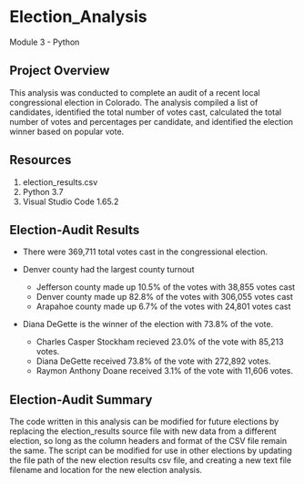# Election_Analysis
Module 3 - Python

## Project Overview
This analysis was conducted to complete an audit of a recent local congressional election in Colorado. The analysis compiled a list of candidates, identified the total number of votes cast, calculated the total number of votes and percentages per candidate, and identified the election winner based on popular vote.


## Resources
1. election_results.csv
2. Python 3.7
3. Visual Studio Code 1.65.2


## Election-Audit Results
* There were 369,711 total votes cast in the congressional election.

* Denver county had the largest county turnout
  * Jefferson county made up 10.5% of the votes with 38,855 votes cast
  * Denver county made up 82.8% of the votes with 306,055 votes cast
  * Arapahoe county made up 6.7% of the votes with 24,801 votes cast


* Diana DeGette is the winner of the election with 73.8% of the vote.
  * Charles Casper Stockham recieved 23.0% of the vote with 85,213 votes.
  * Diana DeGette received 73.8% of the vote with 272,892 votes.
  * Raymon Anthony Doane received 3.1% of the vote with 11,606 votes.


## Election-Audit Summary
The code written in this analysis can be modified for future elections by replacing the election_results source file with new data from a different election, so long as the column headers and format of the CSV file remain the same. The script can be modified for use in other elections by updating the file path of the new election results csv file, and creating a new text file filename and location for the new election analysis.   

  

